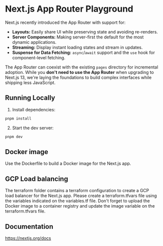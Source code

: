 # Next.js App Router Playground

Next.js recently introduced the App Router with support for:

- **Layouts:** Easily share UI while preserving state and avoiding re-renders.
- **Server Components:** Making server-first the default for the most dynamic applications.
- **Streaming:** Display instant loading states and stream in updates.
- **Suspense for Data Fetching:** `async`/`await` support and the `use` hook for component-level fetching.

The App Router can coexist with the existing `pages` directory for incremental adoption. While you **don't need to use the App Router** when upgrading to Next.js 13, we're laying the foundations to build complex interfaces while shipping less JavaScript.

## Running Locally

1. Install dependencies:

```sh
pnpm install
```

2. Start the dev server:

```sh
pnpm dev
```

## Docker image
Use the Dockerfile to build a Docker image for the Next.js app.

## GCP Load balancing
The terraform folder contains a terraform configuration to create a GCP load balancer for the Next.js app. 
Please create a terraform.tfvars file using the variables indicated on the variables.tf file. 
Don't forget to upload the Docker image to a container registry and update the image variable on the terraform.tfvars file.

## Documentation

https://nextjs.org/docs
